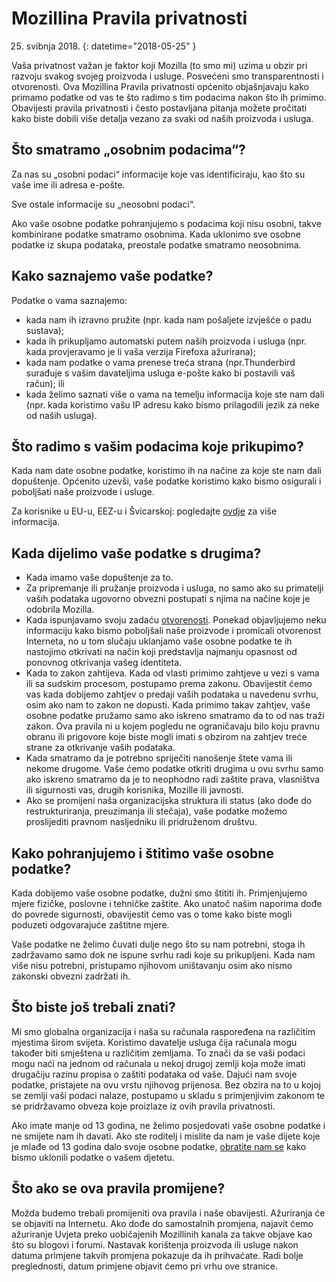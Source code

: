 ﻿# Mozillina Pravila privatnosti

25. svibnja 2018.
{: datetime="2018-05-25" }

Vaša privatnost važan je faktor koji Mozilla (to smo mi) uzima u obzir pri razvoju svakog svojeg proizvoda i usluge. Posvećeni smo transparentnosti i otvorenosti. Ova Mozillina Pravila privatnosti općenito objašnjavaju kako primamo podatke od vas te što radimo s tim podacima nakon što ih primimo. Obavijesti pravila privatnosti i često postavljana pitanja možete pročitati kako biste dobili više detalja vezano za svaki od naših proizvoda i usluga. 

## Što smatramo „osobnim podacima“?

Za nas su „osobni podaci“ informacije koje vas identificiraju, kao što su vaše ime ili adresa e-pošte.

Sve ostale informacije su „neosobni podaci“.

Ako vaše osobne podatke pohranjujemo s podacima koji nisu osobni, takve kombinirane podatke smatramo osobnima. Kada uklonimo sve osobne podatke iz skupa podataka, preostale podatke smatramo neosobnima.

## Kako saznajemo vaše podatke?

Podatke o vama saznajemo:

* kada nam ih izravno pružite (npr. kada nam pošaljete izvješće o padu sustava);
* kada ih prikupljamo automatski putem naših proizvoda i usluga (npr. kada provjeravamo je li vaša verzija Firefoxa ažurirana);
* kada nam podatke o vama prenese treća strana (npr.Thunderbird surađuje s vašim davateljima usluga e-pošte kako bi postavili vaš račun); ili
* kada želimo saznati više o vama na temelju informacija koje ste nam dali (npr. kada koristimo vašu IP adresu kako bismo prilagodili jezik za neke od naših usluga).

## Što radimo s vašim podacima koje prikupimo?

Kada nam date osobne podatke, koristimo ih na načine za koje ste nam dali dopuštenje. Općenito uzevši, vaše podatke koristimo kako bismo osigurali i poboljšati naše proizvode i usluge.

Za korisnike u EU-u, EEZ-u i Švicarskoj: pogledajte [ovdje](https://support.mozilla.org/kb/information-eu-eea-and-swiss-users) za više informacija.

## Kada dijelimo vaše podatke s drugima?

* Kada imamo vaše dopuštenje za to.
* Za pripremanje ili pružanje proizvoda i usluga, no samo ako su primatelji vaših podataka ugovorno obvezni postupati s njima na načine koje je odobrila Mozilla.
* Kada ispunjavamo svoju zadaću [otvorenosti](https://www.mozilla.org/about/manifesto/). Ponekad objavljujemo neku informaciju kako bismo poboljšali naše proizvode i promicali otvorenost Interneta, no u tom slučaju uklanjamo vaše osobne podatke te ih nastojimo otkrivati na način koji predstavlja najmanju opasnost od ponovnog otkrivanja vašeg identiteta.
* Kada to zakon zahtijeva. Kada od vlasti primimo zahtjeve u vezi s vama ili sa sudskim procesom, postupamo prema zakonu. Obavijestit ćemo vas kada dobijemo zahtjev o predaji vaših podataka u navedenu svrhu, osim ako nam to zakon ne dopusti. Kada primimo takav zahtjev, vaše osobne podatke pružamo samo ako iskreno smatramo da to od nas traži zakon. Ova pravila ni u kojem pogledu ne ograničavaju bilo koju pravnu obranu ili prigovore koje biste mogli imati s obzirom na zahtjev treće strane za otkrivanje vaših podataka.
* Kada smatramo da je potrebno spriječiti nanošenje štete vama ili nekome drugome. Vaše ćemo podatke otkriti drugima u ovu svrhu samo ako iskreno smatramo da je to neophodno radi zaštite prava, vlasništva ili sigurnosti vas, drugih korisnika, Mozille ili javnosti.
* Ako se promijeni naša organizacijska struktura ili status (ako dođe do restrukturiranja, preuzimanja ili stečaja), vaše podatke možemo proslijediti pravnom nasljedniku ili pridruženom društvu.

## Kako pohranjujemo i štitimo vaše osobne podatke?

Kada dobijemo vaše osobne podatke, dužni smo štititi ih. Primjenjujemo mjere fizičke, poslovne i tehničke zaštite. Ako unatoč našim naporima dođe do povrede sigurnosti, obavijestit ćemo vas o tome kako biste mogli poduzeti odgovarajuće zaštitne mjere.

Vaše podatke ne želimo čuvati dulje nego što su nam potrebni, stoga ih zadržavamo samo dok ne ispune svrhu radi koje su prikupljeni. Kada nam više nisu potrebni, pristupamo njihovom uništavanju osim ako nismo zakonski obvezni zadržati ih.

## Što biste još trebali znati?

Mi smo globalna organizacija i naša su računala raspoređena na različitim mjestima širom svijeta. Koristimo davatelje usluga čija računala mogu također biti smještena u različitim zemljama. To znači da se vaši podaci mogu naći na jednom od računala u nekoj drugoj zemlji koja može imati drugačiju razinu propisa o zaštiti podataka od vaše. Dajući nam svoje podatke, pristajete na ovu vrstu njihovog prijenosa. Bez obzira na to u kojoj se zemlji vaši podaci nalaze, postupamo u skladu s primjenjivim zakonom te se pridržavamo obveza koje proizlaze iz ovih pravila privatnosti.

Ako imate manje od 13 godina, ne želimo posjedovati vaše osobne podatke i ne smijete nam ih davati. Ako ste roditelj i mislite da nam je vaše dijete koje je mlađe od 13 godina dalo svoje osobne podatke, [obratite nam se](https://www.mozilla.org/privacy/#contact) kako bismo uklonili podatke o vašem djetetu.

## Što ako se ova pravila promijene?

Možda budemo trebali promijeniti ova pravila i naše obavijesti.  Ažuriranja će se objaviti na Internetu. Ako dođe do samostalnih promjena, najavit ćemo ažuriranje Uvjeta preko uobičajenih Mozillinih kanala za takve objave kao što su blogovi i forumi. Nastavak korištenja proizvoda ili usluge nakon datuma primjene takvih promjena pokazuje da ih prihvaćate. Radi bolje preglednosti, datum primjene objavit ćemo pri vrhu ove stranice.
